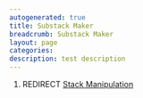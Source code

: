 ```yaml
---
autogenerated: true
title: Substack Maker
breadcrumb: Substack Maker
layout: page
categories: 
description: test description
---
```


1.  REDIRECT [Stack Manipulation](Stack_Manipulation "wikilink")
